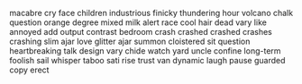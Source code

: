 macabre cry face children industrious finicky thundering hour volcano chalk question orange degree mixed milk alert race cool hair dead vary like annoyed add output contrast bedroom crash crashed crashed crashes crashing slim ajar love glitter ajar summon cloistered sit question heartbreaking talk design vary chide watch yard uncle confine long-term foolish sail whisper taboo sati rise trust van dynamic laugh pause guarded copy erect
